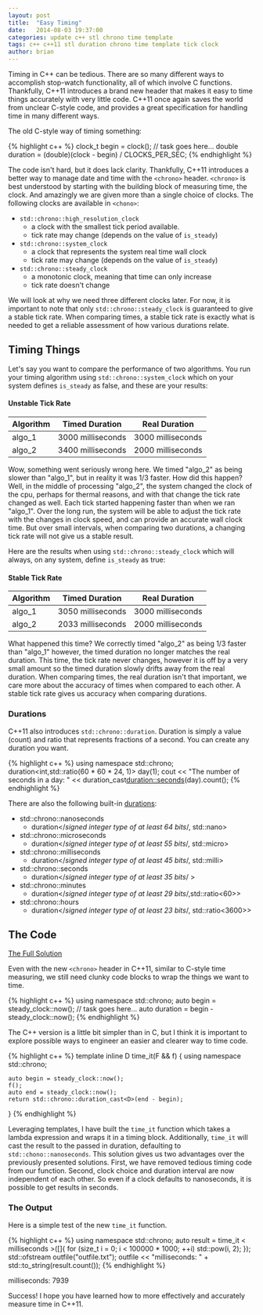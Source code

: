```yaml
---
layout: post
title:  "Easy Timing"
date:   2014-08-03 19:37:00
categories: update c++ stl chrono time template
tags: c++ c++11 stl duration chrono time template tick clock
author: brian
---
```


Timing in C++ can be tedious. There are so many different ways to accomplish stop-watch functionality, all of which involve C functions. Thankfully, C++11 introduces a brand new header that makes it easy to time things accurately with very little code. C++11 once again saves the world from unclear C-style code, and provides a great specification for handling time in many different ways.

The old C-style way of timing something:

{% highlight c++ %}
clock_t begin = clock();
// task goes here...
double duration = (double)(clock - begin) / CLOCKS_PER_SEC;
{% endhighlight %}

The code isn't hard, but it does lack clarity. Thankfully, C++11 introduces a better way to manage date and time with the `<chrono>` header. `<chrono>` is best understood by starting with the building block of measuring time, the clock. And amazingly we are given more than a single choice of clocks. The following clocks are available in `<chono>`:

* `std::chrono::high_resolution_clock`
  * a clock with the smallest tick period available.
  * tick rate may change (depends on the value of `is_steady`)
* `std::chrono::system_clock`
  * a clock that represents the system real time wall clock
  * tick rate may change (depends on the value of `is_steady`)
* `std::chrono::steady_clock`
  * a monotonic clock, meaning that time can only increase
  * tick rate doesn't change

We will look at why we need three different clocks later. For now, it is important to note that only `std::chrono::steady_clock` is guaranteed to give a stable tick rate. When comparing times, a stable tick rate is exactly what is needed to get a reliable assessment of how various durations relate. 

## Timing Things

Let's say you want to compare the performance of two algorithms. You run your timing algorithm using `std::chrono::system_clock` which on your system defines `is_steady` as false, and these are your results:

#### Unstable Tick Rate

| Algorithm | Timed Duration | Real Duration |
|:--- |:---:|:---:|
| algo_1 | 3000 milliseconds | 3000 milliseconds |
| algo_2 | 3400 milliseconds | 2000 milliseconds |

Wow, something went seriously wrong here. We timed "algo_2" as being slower than "algo_1", but in reality it was 1/3 faster. How did this happen? Well, in the middle of processing "algo_2", the system changed the clock of the cpu, perhaps for thermal reasons, and with that change the tick rate changed as well. Each tick started happening faster than when we ran "algo_1". Over the long run, the system will be able to adjust the tick rate with the changes in clock speed, and can provide an accurate wall clock time. But over small intervals, when comparing two durations, a changing tick rate will not give us a stable result.

Here are the results when using `std::chrono::steady_clock` which will always, on any system, define `is_steady` as true:

#### Stable Tick Rate

| Algorithm | Timed Duration | Real Duration |
|:--- |:---:|:---:|
| algo_1 | 3050 milliseconds | 3000 milliseconds |
| algo_2 | 2033 milliseconds | 2000 milliseconds |

What happened this time? We correctly timed "algo_2" as being 1/3 faster than "algo_1" however, the timed duration no longer matches the real duration. This time, the tick rate never changes, however it is off by a very small amount so the timed duration slowly drifts away from the real duration. When comparing times, the real duration isn't that important, we care more about the accuracy of times when compared to each other. A stable tick rate gives us accuracy when comparing durations.

### Durations

C++11 also introduces `std::chrono::duration`. Duration is simply a value (count) and ratio that represents fractions of a second. You can create any duration you want.

{% highlight c++ %}
using namespace std::chrono;
duration<int,std::ratio(60 * 60 * 24, 1)> day(1);
cout << "The number of seconds in a day: " 
	<< duration_cast<duration::seconds>(day).count(); 
{% endhighlight %}

There are also the following built-in [durations](http://en.cppreference.com/w/cpp/chrono/duration):

* std::chrono::nanoseconds	
  * duration</*signed integer type of at least 64 bits*/, std::nano>
* std::chrono::microseconds	
  * duration</*signed integer type of at least 55 bits*/, std::micro>
* std::chrono::milliseconds	
  * duration</*signed integer type of at least 45 bits*/, std::milli>
* std::chrono::seconds	
  * duration</*signed integer type of at least 35 bits*/ >
* std::chrono::minutes	
  * duration</*signed integer type of at least 29 bits*/,std::ratio<60>>
* std::chrono::hours	
  * duration</*signed integer type of at least 23 bits*/, std::ratio<3600>>

## The Code

[The Full Solution](https://github.com/brianrackle/brainstem_breakfast/blob/master/BrainstemBreakfast/BrainstemBreakfast/time_it.hpp)

Even with the new `<chrono>` header in C++11, similar to C-style time measuring, we still need clunky code blocks to wrap the things we want to time. 

{% highlight c++ %}
using namespace std::chrono;
auto begin = steady_clock::now();
// task goes here...
auto duration = begin - steady_clock::now();
{% endhighlight %}

The C++ version is a little bit simpler than in C, but I think it is important to explore possible ways to engineer an easier and clearer way to time code.

{% highlight c++ %}
template<class D = std::chrono::nanoseconds, class F>
inline D time_it(F && f)
{
	using namespace std::chrono;

	auto begin = steady_clock::now();
	f();
	auto end = steady_clock::now();
	return std::chrono::duration_cast<D>(end - begin);
}
{% endhighlight %}

Leveraging templates, I have built the `time_it` function which takes a lambda expression and wraps it in a timing block. Additionally, `time_it` will cast the result to the passed in duration, defaulting to `std::chono::nanoseconds`. This solution gives us two advantages over the previously presented solutions. First, we have removed tedious timing code from our function. Second, clock choice and duration interval are now independent of each other. So even if a clock defaults to nanoseconds, it is possible to get results in seconds.

### The Output

Here is a simple test of the new `time_it` function.

{% highlight c++ %}
using namespace std::chrono;
auto result = time_it < milliseconds >([]{ 
	for (size_t i = 0; i < 100000 * 1000; ++i) 
		std::pow(i, 2); });
std::ofstream outfile("outfile.txt");
outfile << "milliseconds: " + std::to_string(result.count());
{% endhighlight %}

milliseconds: 7939

Success! I hope you have learned how to more effectively and accurately measure time in C++11.
